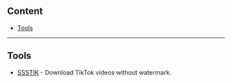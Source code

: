## Content

- [Tools](#tools)

---

## Tools

- [SSSTIK](https://ssstik.io/) - Download TikTok videos without watermark.
